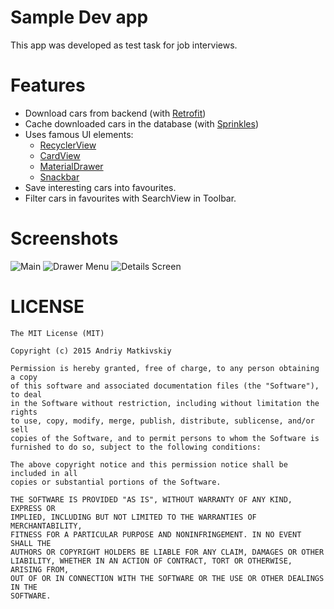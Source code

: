 # Sample Dev app
This app was developed as test task for job interviews.

# Features

- Download cars from backend (with [Retrofit](http://square.github.io/retrofit/))
- Cache downloaded cars in the database (with [Sprinkles](https://github.com/emilsjolander/sprinkles))
- Uses famous UI elements: 
  - [RecyclerView](https://developer.android.com/reference/android/support/v7/widget/RecyclerView.html)
  - [CardView](https://developer.android.com/reference/android/support/v7/widget/CardView.html)
  - [MaterialDrawer](https://github.com/mikepenz/MaterialDrawer)
  - [Snackbar](https://developer.android.com/reference/android/support/design/widget/Snackbar.html)
- Save interesting cars into favourites.
- Filter cars in favourites with SearchView in Toolbar.

# Screenshots
![Main](https://raw.githubusercontent.com/amatkivskiy/buyersguide-test-task/master/screens/device-2015-07-30-091942.png)
![Drawer Menu](https://github.com/amatkivskiy/buyersguide-test-task/blob/master/screens/device-2015-07-30-103947.png)
![Details Screen](https://github.com/amatkivskiy/buyersguide-test-task/blob/master/screens/device-2015-07-30-092056.png)

# LICENSE
```
The MIT License (MIT)

Copyright (c) 2015 Andriy Matkivskiy

Permission is hereby granted, free of charge, to any person obtaining a copy
of this software and associated documentation files (the "Software"), to deal
in the Software without restriction, including without limitation the rights
to use, copy, modify, merge, publish, distribute, sublicense, and/or sell
copies of the Software, and to permit persons to whom the Software is
furnished to do so, subject to the following conditions:

The above copyright notice and this permission notice shall be included in all
copies or substantial portions of the Software.

THE SOFTWARE IS PROVIDED "AS IS", WITHOUT WARRANTY OF ANY KIND, EXPRESS OR
IMPLIED, INCLUDING BUT NOT LIMITED TO THE WARRANTIES OF MERCHANTABILITY,
FITNESS FOR A PARTICULAR PURPOSE AND NONINFRINGEMENT. IN NO EVENT SHALL THE
AUTHORS OR COPYRIGHT HOLDERS BE LIABLE FOR ANY CLAIM, DAMAGES OR OTHER
LIABILITY, WHETHER IN AN ACTION OF CONTRACT, TORT OR OTHERWISE, ARISING FROM,
OUT OF OR IN CONNECTION WITH THE SOFTWARE OR THE USE OR OTHER DEALINGS IN THE
SOFTWARE.
```
